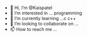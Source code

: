 - 👋 Hi, I’m @Kaispatel
- 👀 I’m interested in ... programming 
- 🌱 I’m currently learning ...c c++
- 💞️ I’m looking to collaborate on ...
- 📫 How to reach me ...

<!---
Kaispatel/Kaispatel is a ✨ special ✨ repository because its `README.md` (this file) appears on your GitHub profile.
You can click the Preview link to take a look at your changes.
--->
